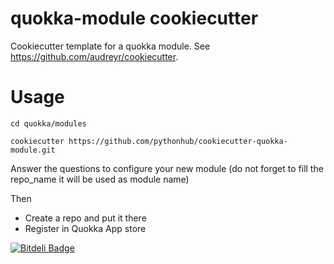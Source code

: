 quokka-module cookiecutter
==================

Cookiecutter template for a quokka module. See https://github.com/audreyr/cookiecutter.

# Usage

```cd quokka/modules```

```cookiecutter https://github.com/pythonhub/cookiecutter-quokka-module.git```

Answer the questions to configure your new module (do not forget to fill the repo_name it will be used as module name)

Then  

- Create a repo and put it there
- Register in Quokka App store


[![Bitdeli Badge](https://d2weczhvl823v0.cloudfront.net/pythonhub/cookiecutter-quokka-module/trend.png)](https://bitdeli.com/free "Bitdeli Badge")

